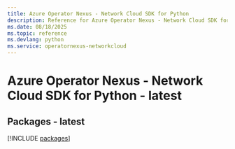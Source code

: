 ```yaml
---
title: Azure Operator Nexus - Network Cloud SDK for Python
description: Reference for Azure Operator Nexus - Network Cloud SDK for Python
ms.date: 08/18/2025
ms.topic: reference
ms.devlang: python
ms.service: operatornexus-networkcloud
---
```

# Azure Operator Nexus - Network Cloud SDK for Python - latest
## Packages - latest
[!INCLUDE [packages](operator-nexus---network-cloud-index.md)]